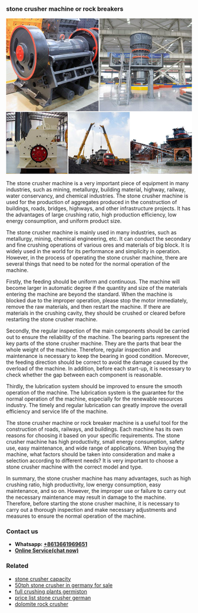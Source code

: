 <h3>stone crusher machine or rock breakers</h3><img src='1708663671.jpg' alt=''><p>The stone crusher machine is a very important piece of equipment in many industries, such as mining, metallurgy, building material, highway, railway, water conservancy, and chemical industries. The stone crusher machine is used for the production of aggregates produced in the construction of buildings, roads, bridges, highways, and other infrastructure projects. It has the advantages of large crushing ratio, high production efficiency, low energy consumption, and uniform product size.</p><p>The stone crusher machine is mainly used in many industries, such as metallurgy, mining, chemical engineering, etc. It can conduct the secondary and fine crushing operations of various ores and materials of big block. It is widely used in the world for its performance and simplicity in operation. However, in the process of operating the stone crusher machine, there are several things that need to be noted for the normal operation of the machine.</p><p>Firstly, the feeding should be uniform and continuous. The machine will become larger in automatic degree if the quantity and size of the materials entering the machine are beyond the standard. When the machine is blocked due to the improper operation, please stop the motor immediately, remove the raw materials, and then restart the machine. If there are materials in the crushing cavity, they should be crushed or cleared before restarting the stone crusher machine.</p><p>Secondly, the regular inspection of the main components should be carried out to ensure the reliability of the machine. The bearing parts represent the key parts of the stone crusher machine. They are the parts that bear the whole weight of the machine. Therefore, regular inspection and maintenance is necessary to keep the bearing in good condition. Moreover, the feeding direction should be correct to avoid the damage caused by the overload of the machine. In addition, before each start-up, it is necessary to check whether the gap between each component is reasonable.</p><p>Thirdly, the lubrication system should be improved to ensure the smooth operation of the machine. The lubrication system is the guarantee for the normal operation of the machine, especially for the renewable resources industry. The timely and regular lubrication can greatly improve the overall efficiency and service life of the machine.</p><p>The stone crusher machine or rock breaker machine is a useful tool for the construction of roads, railways, and buildings. Each machine has its own reasons for choosing it based on your specific requirements. The stone crusher machine has high productivity, small energy consumption, safety use, easy maintenance, and wide range of applications. When buying the machine, what factors should be taken into consideration and make a selection according to different needs? It is very important to choose a stone crusher machine with the correct model and type.</p><p>In summary, the stone crusher machine has many advantages, such as high crushing ratio, high productivity, low energy consumption, easy maintenance, and so on. However, the improper use or failure to carry out the necessary maintenance may result in damage to the machine. Therefore, before starting the stone crusher machine, it is necessary to carry out a thorough inspection and make necessary adjustments and measures to ensure the normal operation of the machine.</p><h3>Contact us</h3><ul><li><strong>Whatsapp:&nbsp;<a href="https://wa.me/8613661969651">+8613661969651</a></strong></li><li><a href="https://swt.shibang-china.com/?git&amp;zhl&amp;stone crusher machine or rock breakers"><strong>Online Service(chat now)</strong></a></li></ul><h3>Related</h3><ul><li><a href='stone crusher capacity.md'>stone crusher capacity</a></li><li><a href='50tph stone crusher in germany for sale.md'>50tph stone crusher in germany for sale</a></li><li><a href='full crushing plants germiston.md'>full crushing plants germiston</a></li><li><a href='price list stone crusher german.md'>price list stone crusher german</a></li><li><a href='dolomite rock crusher.md'>dolomite rock crusher</a></li></ul>